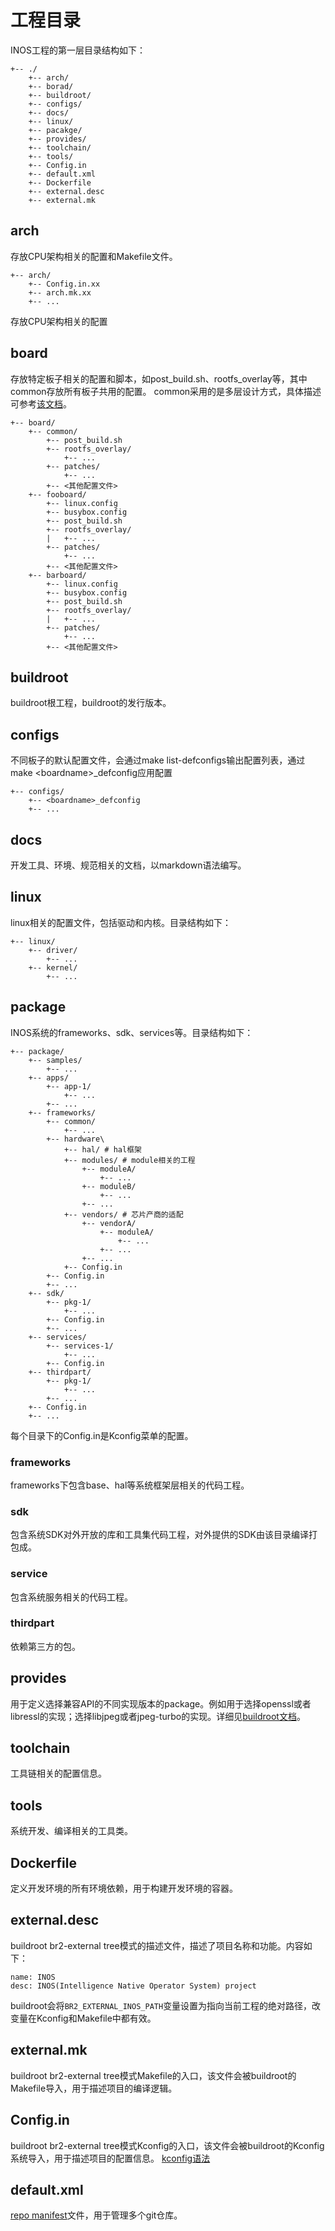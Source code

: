# 工程目录
INOS工程的第一层目录结构如下：
```
+-- ./
    +-- arch/
    +-- borad/
    +-- buildroot/
    +-- configs/
    +-- docs/
    +-- linux/
    +-- pacakge/
    +-- provides/
    +-- toolchain/
    +-- tools/
    +-- Config.in
    +-- default.xml
    +-- Dockerfile
    +-- external.desc
    +-- external.mk
```


## arch


存放CPU架构相关的配置和Makefile文件。
```
+-- arch/
    +-- Config.in.xx
    +-- arch.mk.xx
    +-- ...
```


存放CPU架构相关的配置
## board


存放特定板子相关的配置和脚本，如post_build.sh、rootfs_overlay等，其中common存放所有板子共用的配置。
common采用的是多层设计方式，具体描述可参考[该文档](https://buildroot.org/downloads/manual/manual.html#customize-dir-structure)。
```
+-- board/
    +-- common/
        +-- post_build.sh
        +-- rootfs_overlay/
            +-- ...
        +-- patches/
            +-- ...
        +-- <其他配置文件>
    +-- fooboard/
        +-- linux.config
        +-- busybox.config
        +-- post_build.sh
        +-- rootfs_overlay/
        |   +-- ...
        +-- patches/
            +-- ...
        +-- <其他配置文件>
    +-- barboard/
        +-- linux.config
        +-- busybox.config
        +-- post_build.sh
        +-- rootfs_overlay/
        |   +-- ...
        +-- patches/
            +-- ...
        +-- <其他配置文件>
```


## buildroot


buildroot根工程，buildroot的发行版本。


## configs


不同板子的默认配置文件，会通过make list-defconfigs输出配置列表，通过make \<boardname>_defconfig应用配置
```
+-- configs/
    +-- <boardname>_defconfig
    +-- ...
```


## docs


开发工具、环境、规范相关的文档，以markdown语法编写。


## linux


linux相关的配置文件，包括驱动和内核。目录结构如下：
```
+-- linux/
    +-- driver/
        +-- ...
    +-- kernel/
        +-- ...
```


## package


INOS系统的frameworks、sdk、services等。目录结构如下：
```
+-- package/
    +-- samples/
        +-- ...
    +-- apps/
        +-- app-1/
            +-- ...
        +-- ...
    +-- frameworks/
        +-- common/
            +-- ...
        +-- hardware\
            +-- hal/ # hal框架
            +-- modules/ # module相关的工程
                +-- moduleA/
                    +-- ...
                +-- moduleB/
                    +-- ...
                +-- ...
            +-- vendors/ # 芯片产商的适配
                +-- vendorA/
                    +-- moduleA/
                        +-- ...
                    +-- ...
                +-- ...
            +-- Config.in
        +-- Config.in
        +-- ...
    +-- sdk/
        +-- pkg-1/
            +-- ...
        +-- Config.in
        +-- ...
    +-- services/
        +-- services-1/
            +-- ...
        +-- Config.in
    +-- thirdpart/
        +-- pkg-1/
            +-- ...
        +-- ...
    +-- Config.in
    +-- ...
```
每个目录下的Config.in是Kconfig菜单的配置。
### frameworks
frameworks下包含base、hal等系统框架层相关的代码工程。
### sdk
包含系统SDK对外开放的库和工具集代码工程，对外提供的SDK由该目录编译打包成。
### service
包含系统服务相关的代码工程。
### thirdpart
依赖第三方的包。


## provides


用于定义选择兼容API的不同实现版本的package。例如用于选择openssl或者libressl的实现；选择libjpeg或者jpeg-turbo的实现。详细见[buildroot文档](https://buildroot.org/downloads/manual/manual.html#outside-br-custom)。


## toolchain


工具链相关的配置信息。


## tools


系统开发、编译相关的工具类。


## Dockerfile


定义开发环境的所有环境依赖，用于构建开发环境的容器。


## external.desc


buildroot br2-external tree模式的描述文件，描述了项目名称和功能。内容如下：
```
name: INOS
desc: INOS(Intelligence Native Operator System) project
```
buildroot会将```BR2_EXTERNAL_INOS_PATH```变量设置为指向当前工程的绝对路径，改变量在Kconfig和Makefile中都有效。


## external.mk


buildroot br2-external tree模式Makefile的入口，该文件会被buildroot的Makefile导入，用于描述项目的编译逻辑。


## Config.in


buildroot br2-external tree模式Kconfig的入口，该文件会被buildroot的Kconfig系统导入，用于描述项目的配置信息。
[kconfig语法](https://www.kernel.org/doc/html/latest/kbuild/kconfig-language.html)


## default.xml


[repo manifest](https://gerrit.googlesource.com/git-repo/+/master/docs/manifest-format.md)文件，用于管理多个git仓库。